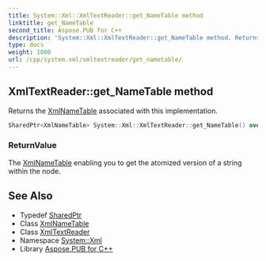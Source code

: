 ```yaml
---
title: System::Xml::XmlTextReader::get_NameTable method
linktitle: get_NameTable
second_title: Aspose.PUB for C++
description: 'System::Xml::XmlTextReader::get_NameTable method. Returns the XmlNameTable associated with this implementation in C++.'
type: docs
weight: 1800
url: /cpp/system.xml/xmltextreader/get_nametable/
---
```

## XmlTextReader::get_NameTable method


Returns the [XmlNameTable](../../xmlnametable/) associated with this implementation.

```cpp
SharedPtr<XmlNameTable> System::Xml::XmlTextReader::get_NameTable() override
```


### ReturnValue

The [XmlNameTable](../../xmlnametable/) enabling you to get the atomized version of a string within the node.

## See Also

* Typedef [SharedPtr](../../../system/sharedptr/)
* Class [XmlNameTable](../../xmlnametable/)
* Class [XmlTextReader](../)
* Namespace [System::Xml](../../)
* Library [Aspose.PUB for C++](../../../)
